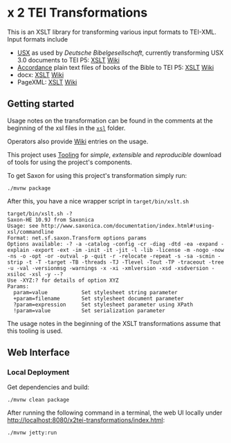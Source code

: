 # x 2 TEI Transformations

This is an XSLT library for transforming various input formats to TEI-XML. Input formats include

- [USX](https://ubsicap.github.io/usx/) as used by *Deutsche
  Bibelgesellschaft*, currently transforming USX 3.0 documents to TEI
  P5: [XSLT](xsl/usx) [Wiki](-/wikis/usx)
- [Accordance](https://www.accordancebible.com/) plain text files of
  books of the Bible to TEI P5: [XSLT](xsl/accordance) [Wiki](-/wikis/accordance)
- docx: [XSLT](xsl/docx) [Wiki](-/wikis/docx)
- PageXML: [XSLT](xsl/pagexml) [Wiki](-/wikis/pagexml)

## Getting started

Usage notes on the transformation can be found in the comments at the
beginning of the xsl files in the [`xsl`](xsl) folder.

Operators also provide
[Wiki](https://zivgitlab.uni-muenster.de/SCDH/tei-processing/seed-xml-transformer-scdh-instance/-/wikis/home)
entries on the usage.

This project uses
[Tooling](https://zivgitlab.uni-muenster.de/SCDH/tei-processing/tooling)
for *simple*, *extensible* and *reproducible* download of tools for
using the project's components.

To get Saxon for using this project's transformation simply run:

```
./mvnw package
```

After this, you have a nice wrapper script in `target/bin/xslt.sh`

```
target/bin/xslt.sh -?
Saxon-HE 10.9J from Saxonica
Usage: see http://www.saxonica.com/documentation/index.html#!using-xsl/commandline
Format: net.sf.saxon.Transform options params
Options available: -? -a -catalog -config -cr -diag -dtd -ea -expand -explain -export -ext -im -init -it -jit -l -lib -license -m -nogo -now -ns -o -opt -or -outval -p -quit -r -relocate -repeat -s -sa -scmin -strip -t -T -target -TB -threads -TJ -Tlevel -Tout -TP -traceout -tree -u -val -versionmsg -warnings -x -xi -xmlversion -xsd -xsdversion -xsiloc -xsl -y --?
Use -XYZ:? for details of option XYZ
Params:
  param=value           Set stylesheet string parameter
  +param=filename       Set stylesheet document parameter
  ?param=expression     Set stylesheet parameter using XPath
  !param=value          Set serialization parameter
```

The usage notes in the beginning of the XSLT transformations assume
that this tooling is used.


## Web Interface

### Local Deployment

Get dependencies and build:

```
./mvnw clean package
```

After running the following command in a terminal, the web UI locally
under
[http://localhost:8080/x2tei-transformations/index.html](http://localhost:8080/x2tei-transformations/index.html):

```
./mvnw jetty:run
```
